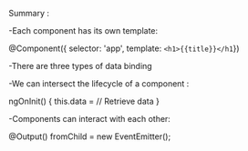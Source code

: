 Summary :

-Each component has its own template: 

@Component({ selector: 'app', template:
`<h1>{{title}}</h1`})

-There are three types of data binding 

-We can intersect the lifecycle of a component :

ngOnInit() { this.data = // Retrieve data }

-Components can interact with each other:

@Output() fromChild = new EventEmitter<boolen>();

